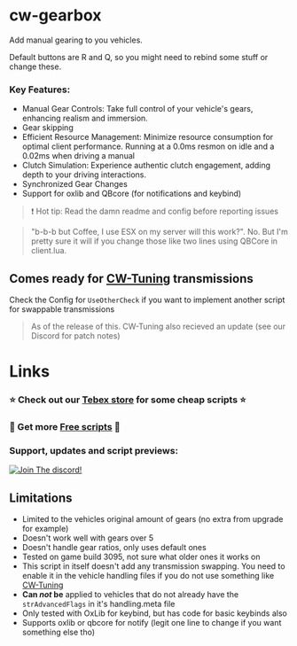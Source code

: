 # cw-gearbox
Add manual gearing to you vehicles. 

Default buttons are R and Q, so you might need to rebind some stuff or change these.

### Key Features:

- Manual Gear Controls: Take full control of your vehicle's gears, enhancing realism and immersion.
- Gear skipping
- Efficient Resource Management: Minimize resource consumption for optimal client performance. Running at a 0.0ms resmon on idle and a 0.02ms when driving a manual
- Clutch Simulation: Experience authentic clutch engagement, adding depth to your driving interactions.
- Synchronized Gear Changes
- Support for oxlib and QBcore (for notifications and keybind)

> ❗ Hot tip:  Read the damn readme and config before reporting issues

> "b-b-b but Coffee, I use ESX on my server will this work?". No. But I'm pretty sure it will if you change those like two lines using QBCore in client.lua. 

## Comes ready for [CW-Tuning](https://cw-scripts.tebex.io/package/5987879) transmissions
Check the Config for `UseOtherCheck` if you want to implement another script for swappable transmissions
> As of the release of this. CW-Tuning also recieved an update (see our Discord for patch notes)

# Links
### ⭐ Check out our [Tebex store](https://cw-scripts.tebex.io/category/2523396) for some cheap scripts ⭐
### 🥳 Get more [Free scripts](https://github.com/stars/Coffeelot/lists/cw-scripts) 🥳

### **Support, updates and script previews**:

[![Join The discord!](https://cdn.discordapp.com/attachments/977876510620909579/1013102122985857064/discordJoin.png)](https://discord.gg/FJY4mtjaKr )

## Limitations
- Limited to the vehicles original amount of gears (no extra from upgrade for example)
- Doesn't work well with gears over 5
- Doesn't handle gear ratios, only uses default ones
- Tested on game build 3095, not sure what older ones it works on
- This script in itself doesn't add any transmission swapping. You need to enable it in the vehicle handling files if you do not use something like [CW-Tuning](https://cw-scripts.tebex.io/package/5987879)
- **Can _not_ be** applied to vehicles that do not already have the `strAdvancedFlags` in it's handling.meta file
- Only tested with OxLib for keybind, but has code for basic keybinds also
- Supports oxlib or qbcore for notify (legit one line to change if you want something else tho)